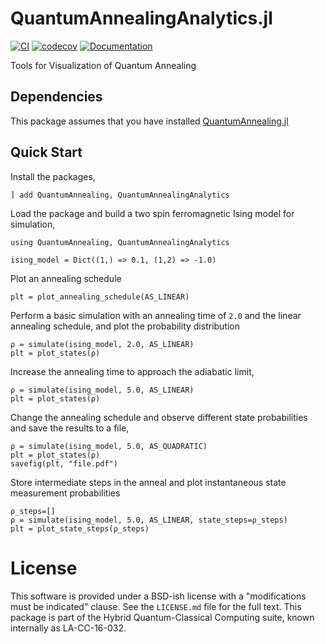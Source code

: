 # QuantumAnnealingAnalytics.jl
[![CI](https://github.com/lanl-ansi/QuantumAnnealingAnalytics.jl/workflows/CI/badge.svg)](https://github.com/lanl-ansi/QuantumAnnealingAnalytics.jl/actions?query=workflow%3ACI)
[![codecov](https://codecov.io/gh/lanl-ansi/QuantumAnnealingAnalytics.jl/branch/main/graph/badge.svg?token=0MYSS2hWWH)](https://codecov.io/gh/lanl-ansi/QuantumAnnealingAnalytics.jl)
[![Documentation](https://github.com/lanl-ansi/QuantumAnnealingAnalytics.jl/workflows/Documentation/badge.svg)](https://lanl-ansi.github.io/QuantumAnnealingAnalytics.jl/dev/)

Tools for Visualization of Quantum Annealing

## Dependencies
This package assumes that you have installed [QuantumAnnealing.jl](https://github.com/lanl-ansi/QuantumAnnealing.jl)

## Quick Start

Install the packages,
```
] add QuantumAnnealing, QuantumAnnealingAnalytics
```

Load the package and build a two spin ferromagnetic Ising model for simulation,
```
using QuantumAnnealing, QuantumAnnealingAnalytics

ising_model = Dict((1,) => 0.1, (1,2) => -1.0)
```

Plot an annealing schedule
```
plt = plot_annealing_schedule(AS_LINEAR)
```

Perform a basic simulation with an annealing time of `2.0` and the linear annealing schedule, and plot the probability distribution
```
ρ = simulate(ising_model, 2.0, AS_LINEAR)
plt = plot_states(ρ)
```

Increase the annealing time to approach the adiabatic limit,
```
ρ = simulate(ising_model, 5.0, AS_LINEAR)
plt = plot_states(ρ)
```

Change the annealing schedule and observe different state probabilities and save the results to a file,
```
ρ = simulate(ising_model, 5.0, AS_QUADRATIC)
plt = plot_states(ρ)
savefig(plt, "file.pdf")
```

Store intermediate steps in the anneal and plot instantaneous state measurement probabilities
```
ρ_steps=[]
ρ = simulate(ising_model, 5.0, AS_LINEAR, state_steps=ρ_steps)
plt = plot_state_steps(ρ_steps)
```

# License
This software is provided under a BSD-ish license with a "modifications must be indicated" clause.  See the `LICENSE.md` file for the full text. This package is part of the Hybrid Quantum-Classical Computing suite, known internally as LA-CC-16-032.

